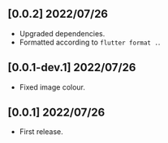 ## [0.0.2] 2022/07/26

* Upgraded dependencies. 
* Formatted according to `flutter format .`.


## [0.0.1-dev.1] 2022/07/26

* Fixed image colour. 

## [0.0.1] 2022/07/26

* First release. 
